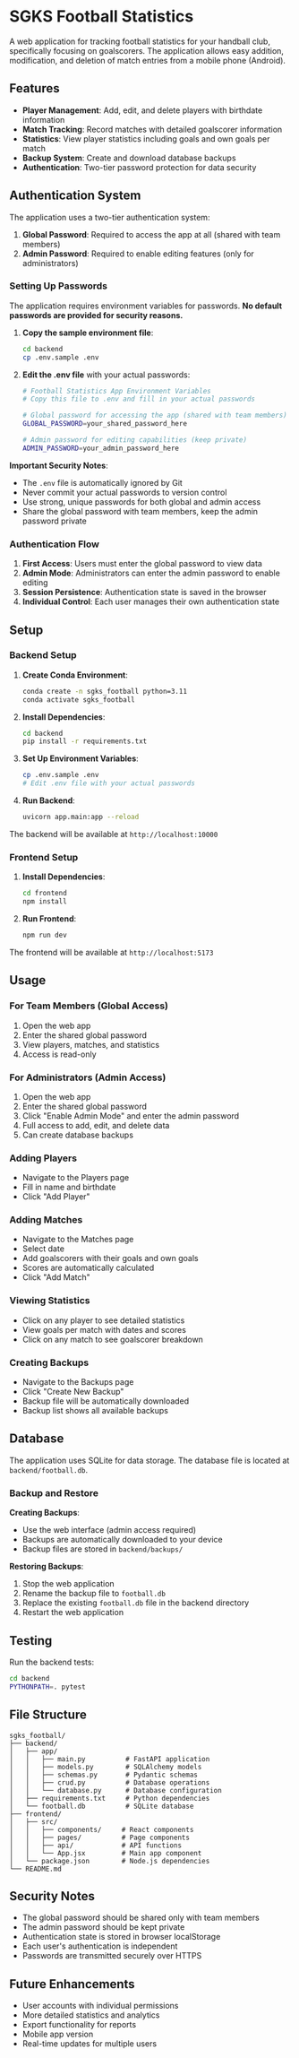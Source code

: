 # SGKS Football Statistics

A web application for tracking football statistics for your handball club, specifically focusing on goalscorers. The application allows easy addition, modification, and deletion of match entries from a mobile phone (Android).

## Features

- **Player Management**: Add, edit, and delete players with birthdate information
- **Match Tracking**: Record matches with detailed goalscorer information
- **Statistics**: View player statistics including goals and own goals per match
- **Backup System**: Create and download database backups
- **Authentication**: Two-tier password protection for data security

## Authentication System

The application uses a two-tier authentication system:

1. **Global Password**: Required to access the app at all (shared with team members)
2. **Admin Password**: Required to enable editing features (only for administrators)

### Setting Up Passwords

The application requires environment variables for passwords. **No default passwords are provided for security reasons.**

1. **Copy the sample environment file**:
   ```bash
   cd backend
   cp .env.sample .env
   ```

2. **Edit the .env file** with your actual passwords:
   ```bash
   # Football Statistics App Environment Variables
   # Copy this file to .env and fill in your actual passwords
   
   # Global password for accessing the app (shared with team members)
   GLOBAL_PASSWORD=your_shared_password_here
   
   # Admin password for editing capabilities (keep private)
   ADMIN_PASSWORD=your_admin_password_here
   ```

**Important Security Notes**:
- The `.env` file is automatically ignored by Git
- Never commit your actual passwords to version control
- Use strong, unique passwords for both global and admin access
- Share the global password with team members, keep the admin password private

### Authentication Flow

1. **First Access**: Users must enter the global password to view data
2. **Admin Mode**: Administrators can enter the admin password to enable editing
3. **Session Persistence**: Authentication state is saved in the browser
4. **Individual Control**: Each user manages their own authentication state

## Setup

### Backend Setup

1. **Create Conda Environment**:
   ```bash
   conda create -n sgks_football python=3.11
   conda activate sgks_football
   ```

2. **Install Dependencies**:
   ```bash
   cd backend
   pip install -r requirements.txt
   ```

3. **Set Up Environment Variables**:
   ```bash
   cp .env.sample .env
   # Edit .env file with your actual passwords
   ```

4. **Run Backend**:
   ```bash
   uvicorn app.main:app --reload
   ```

The backend will be available at `http://localhost:10000`

### Frontend Setup

1. **Install Dependencies**:
   ```bash
   cd frontend
   npm install
   ```

2. **Run Frontend**:
   ```bash
   npm run dev
   ```

The frontend will be available at `http://localhost:5173`

## Usage

### For Team Members (Global Access)
1. Open the web app
2. Enter the shared global password
3. View players, matches, and statistics
4. Access is read-only

### For Administrators (Admin Access)
1. Open the web app
2. Enter the shared global password
3. Click "Enable Admin Mode" and enter the admin password
4. Full access to add, edit, and delete data
5. Can create database backups

### Adding Players
- Navigate to the Players page
- Fill in name and birthdate
- Click "Add Player"

### Adding Matches
- Navigate to the Matches page
- Select date
- Add goalscorers with their goals and own goals
- Scores are automatically calculated
- Click "Add Match"

### Viewing Statistics
- Click on any player to see detailed statistics
- View goals per match with dates and scores
- Click on any match to see goalscorer breakdown

### Creating Backups
- Navigate to the Backups page
- Click "Create New Backup"
- Backup file will be automatically downloaded
- Backup list shows all available backups

## Database

The application uses SQLite for data storage. The database file is located at `backend/football.db`.

### Backup and Restore

**Creating Backups**:
- Use the web interface (admin access required)
- Backups are automatically downloaded to your device
- Backup files are stored in `backend/backups/`

**Restoring Backups**:
1. Stop the web application
2. Rename the backup file to `football.db`
3. Replace the existing `football.db` file in the backend directory
4. Restart the web application

## Testing

Run the backend tests:
```bash
cd backend
PYTHONPATH=. pytest
```

## File Structure

```
sgks_football/
├── backend/
│   ├── app/
│   │   ├── main.py          # FastAPI application
│   │   ├── models.py        # SQLAlchemy models
│   │   ├── schemas.py       # Pydantic schemas
│   │   ├── crud.py          # Database operations
│   │   └── database.py      # Database configuration
│   ├── requirements.txt     # Python dependencies
│   └── football.db          # SQLite database
├── frontend/
│   ├── src/
│   │   ├── components/     # React components
│   │   ├── pages/          # Page components
│   │   ├── api/            # API functions
│   │   └── App.jsx         # Main app component
│   └── package.json        # Node.js dependencies
└── README.md
```

## Security Notes

- The global password should be shared only with team members
- The admin password should be kept private
- Authentication state is stored in browser localStorage
- Each user's authentication is independent
- Passwords are transmitted securely over HTTPS

## Future Enhancements

- User accounts with individual permissions
- More detailed statistics and analytics
- Export functionality for reports
- Mobile app version
- Real-time updates for multiple users
